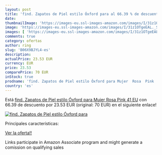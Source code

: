 ```yaml
---
layout: post
title: 'find. Zapatos de Piel estilo Óxford para al 66.39 % de descuento'
date: 
thumbnailImage: 'https://images-eu.ssl-images-amazon.com/images/I/31z1OTgeEAL._SL200_.jpg'
image: 'https://images-eu.ssl-images-amazon.com/images/I/31z1OTgeEAL._SL200_.jpg'
images: [ 'https://images-eu.ssl-images-amazon.com/images/I/31z1OTgeEAL._SL200_.jpg' ]
comments: true
category: ofertas
author: ring
slug: 'B06X9BJYL4-es'
description:
actualPrice: 23.53 EUR
currency: EUR
price: 23.53
comparePrice: 70 EUR
inStock: true
prodname: 'find. Zapatos de Piel estilo Óxford para Mujer  Rosa  Pink   41 EU'
country: 'es'
---
```


Está [find. Zapatos de Piel estilo Óxford para Mujer  Rosa  Pink   41 EU](https://www.amazon.es/dp/B06X9BJYL4/?tag=tolees-21) con 66.39 de descuento por 23.53 EUR (original: 70 EUR) en el siguiente enlace!

[![find. Zapatos de Piel estilo Óxford para](https://images-eu.ssl-images-amazon.com/images/I/31z1OTgeEAL._SL200_.jpg)](https://www.amazon.es/dp/B06X9BJYL4/?tag=tolees-21)

Principales características:


[Ver la oferta!!](https://www.amazon.es/dp/B06X9BJYL4/?tag=tolees-21)

Links participate in Amazon Associate program and might generate a comission on qualifying sales


